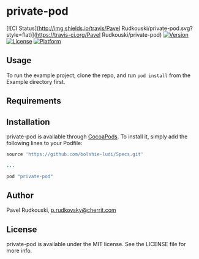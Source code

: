 # private-pod

[![CI Status](http://img.shields.io/travis/Pavel Rudkouski/private-pod.svg?style=flat)](https://travis-ci.org/Pavel Rudkouski/private-pod)
[![Version](https://img.shields.io/cocoapods/v/private-pod.svg?style=flat)](http://cocoapods.org/pods/private-pod)
[![License](https://img.shields.io/cocoapods/l/private-pod.svg?style=flat)](http://cocoapods.org/pods/private-pod)
[![Platform](https://img.shields.io/cocoapods/p/private-pod.svg?style=flat)](http://cocoapods.org/pods/private-pod)

## Usage

To run the example project, clone the repo, and run `pod install` from the Example directory first.

## Requirements

## Installation

private-pod is available through [CocoaPods](http://cocoapods.org). To install
it, simply add the following lines to your Podfile:

```ruby
source 'https://github.com/bolshie-ludi/Specs.git'

...

pod "private-pod"
```

## Author

Pavel Rudkouski, p.rudkovsky@cherrit.com

## License

private-pod is available under the MIT license. See the LICENSE file for more info.
